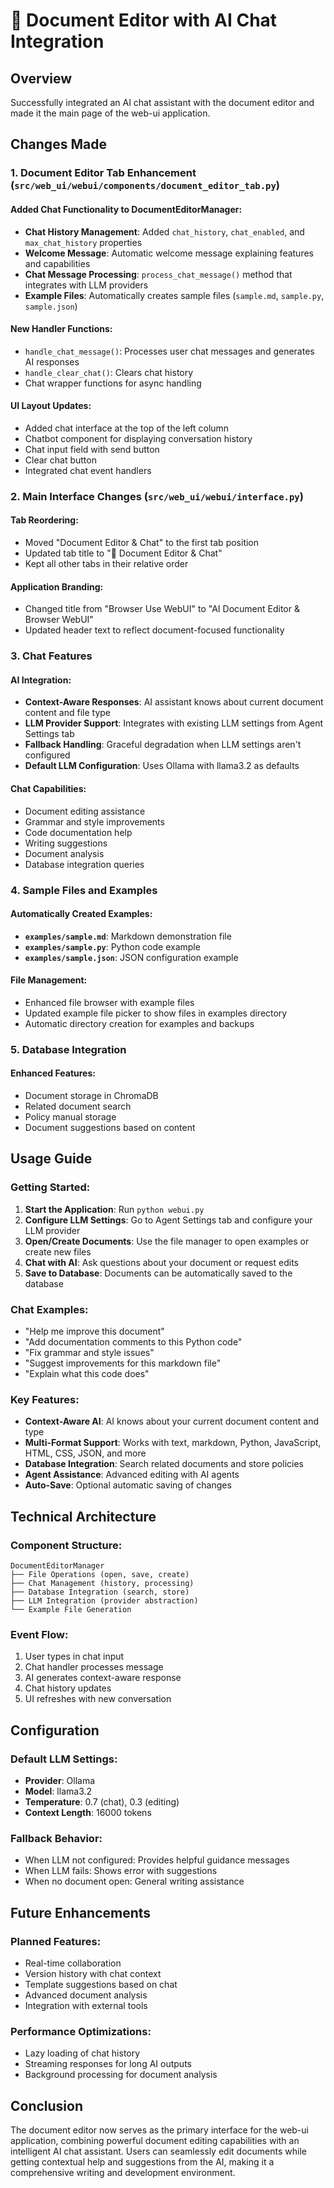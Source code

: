 # 📝 Document Editor with AI Chat Integration

## Overview
Successfully integrated an AI chat assistant with the document editor and made it the main page of the web-ui application.

## Changes Made

### 1. Document Editor Tab Enhancement (`src/web_ui/webui/components/document_editor_tab.py`)

#### Added Chat Functionality to DocumentEditorManager:
- **Chat History Management**: Added `chat_history`, `chat_enabled`, and `max_chat_history` properties
- **Welcome Message**: Automatic welcome message explaining features and capabilities
- **Chat Message Processing**: `process_chat_message()` method that integrates with LLM providers
- **Example Files**: Automatically creates sample files (`sample.md`, `sample.py`, `sample.json`)

#### New Handler Functions:
- `handle_chat_message()`: Processes user chat messages and generates AI responses
- `handle_clear_chat()`: Clears chat history
- Chat wrapper functions for async handling

#### UI Layout Updates:
- Added chat interface at the top of the left column
- Chatbot component for displaying conversation history
- Chat input field with send button
- Clear chat button
- Integrated chat event handlers

### 2. Main Interface Changes (`src/web_ui/webui/interface.py`)

#### Tab Reordering:
- Moved "Document Editor & Chat" to the first tab position
- Updated tab title to "📝 Document Editor & Chat"
- Kept all other tabs in their relative order

#### Application Branding:
- Changed title from "Browser Use WebUI" to "AI Document Editor & Browser WebUI"
- Updated header text to reflect document-focused functionality

### 3. Chat Features

#### AI Integration:
- **Context-Aware Responses**: AI assistant knows about current document content and file type
- **LLM Provider Support**: Integrates with existing LLM settings from Agent Settings tab
- **Fallback Handling**: Graceful degradation when LLM settings aren't configured
- **Default LLM Configuration**: Uses Ollama with llama3.2 as defaults

#### Chat Capabilities:
- Document editing assistance
- Grammar and style improvements
- Code documentation help
- Writing suggestions
- Document analysis
- Database integration queries

### 4. Sample Files and Examples

#### Automatically Created Examples:
- **`examples/sample.md`**: Markdown demonstration file
- **`examples/sample.py`**: Python code example
- **`examples/sample.json`**: JSON configuration example

#### File Management:
- Enhanced file browser with example files
- Updated example file picker to show files in examples directory
- Automatic directory creation for examples and backups

### 5. Database Integration

#### Enhanced Features:
- Document storage in ChromaDB
- Related document search
- Policy manual storage
- Document suggestions based on content

## Usage Guide

### Getting Started:
1. **Start the Application**: Run `python webui.py`
2. **Configure LLM Settings**: Go to Agent Settings tab and configure your LLM provider
3. **Open/Create Documents**: Use the file manager to open examples or create new files
4. **Chat with AI**: Ask questions about your document or request edits
5. **Save to Database**: Documents can be automatically saved to the database

### Chat Examples:
- "Help me improve this document"
- "Add documentation comments to this Python code"
- "Fix grammar and style issues"
- "Suggest improvements for this markdown file"
- "Explain what this code does"

### Key Features:
- **Context-Aware AI**: AI knows about your current document content and type
- **Multi-Format Support**: Works with text, markdown, Python, JavaScript, HTML, CSS, JSON, and more
- **Database Integration**: Search related documents and store policies
- **Agent Assistance**: Advanced editing with AI agents
- **Auto-Save**: Optional automatic saving of changes

## Technical Architecture

### Component Structure:
```
DocumentEditorManager
├── File Operations (open, save, create)
├── Chat Management (history, processing)
├── Database Integration (search, store)
├── LLM Integration (provider abstraction)
└── Example File Generation
```

### Event Flow:
1. User types in chat input
2. Chat handler processes message
3. AI generates context-aware response
4. Chat history updates
5. UI refreshes with new conversation

## Configuration

### Default LLM Settings:
- **Provider**: Ollama
- **Model**: llama3.2
- **Temperature**: 0.7 (chat), 0.3 (editing)
- **Context Length**: 16000 tokens

### Fallback Behavior:
- When LLM not configured: Provides helpful guidance messages
- When LLM fails: Shows error with suggestions
- When no document open: General writing assistance

## Future Enhancements

### Planned Features:
- Real-time collaboration
- Version history with chat context
- Template suggestions based on chat
- Advanced document analysis
- Integration with external tools

### Performance Optimizations:
- Lazy loading of chat history
- Streaming responses for long AI outputs
- Background processing for document analysis

## Conclusion

The document editor now serves as the primary interface for the web-ui application, combining powerful document editing capabilities with an intelligent AI chat assistant. Users can seamlessly edit documents while getting contextual help and suggestions from the AI, making it a comprehensive writing and development environment.